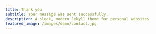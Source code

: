 ```yaml
---
title: Thank you
subtitle: Your message was sent successfully.
description: A sleek, modern Jekyll theme for personal websites.
featured_image: /images/demo/contact.jpg
---
```


